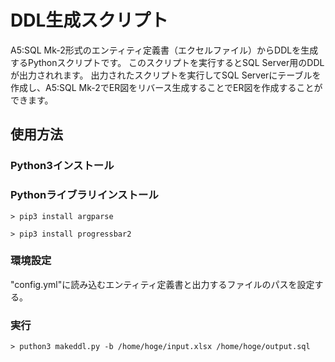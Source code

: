 # DDL生成スクリプト

A5:SQL Mk-2形式のエンティティ定義書（エクセルファイル）からDDLを生成するPythonスクリプトです。
このスクリプトを実行するとSQL Server用のDDLが出力されれます。
出力されたスクリプトを実行してSQL Serverにテーブルを作成し、A5:SQL Mk-2でER図をリバース生成することでER図を作成することができます。

## 使用方法

### Python3インストール

### Pythonライブラリインストール

```
> pip3 install argparse

> pip3 install progressbar2
```

### 環境設定

"config.yml"に読み込むエンティティ定義書と出力するファイルのパスを設定する。

### 実行

```
> puthon3 makeddl.py -b /home/hoge/input.xlsx /home/hoge/output.sql
```
